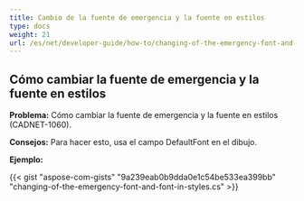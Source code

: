 ```yaml
---
title: Cambio de la fuente de emergencia y la fuente en estilos
type: docs
weight: 21
url: /es/net/developer-guide/how-to/changing-of-the-emergency-font-and-font-in-styles/
---
```


## **Cómo cambiar la fuente de emergencia y la fuente en estilos**

**Problema:** Cómo cambiar la fuente de emergencia y la fuente en estilos (CADNET-1060).

**Consejos:** Para hacer esto, usa el campo DefaultFont en el dibujo.

**Ejemplo:**

{{< gist "aspose-com-gists" "9a239eab0b9dda0e1c54be533ea399bb" "changing-of-the-emergency-font-and-font-in-styles.cs" >}}
